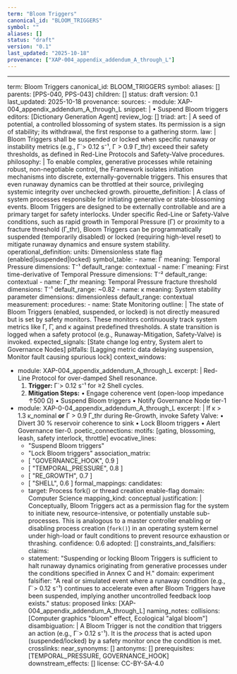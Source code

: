 ```yaml
---
term: "Bloom Triggers"
canonical_id: "BLOOM_TRIGGERS"
symbol: ""
aliases: []
status: "draft"
version: "0.1"
last_updated: "2025-10-18"
provenance: ["XAP-004_appendix_addendum_A_through_L"]
---
```


---
term: Bloom Triggers
canonical_id: BLOOM_TRIGGERS
symbol: 
aliases: []
parents: [PPS-040, PPS-043]
children: []
status: draft
version: 0.1
last_updated: 2025-10-18
provenance:
  sources:
    - module: XAP-004_appendix_addendum_A_through_L
      snippet: |
        • Suspend Bloom triggers
  editors: [Dictionary Generation Agent]
  review_log: []
triad:
  art: |
    A seed of potential, a controlled blossoming of system states. Its permission is a sign of stability; its withdrawal, the first response to a gathering storm.
  law: |
    Bloom Triggers shall be suspended or locked when specific runaway or instability metrics (e.g., Γ̇ > 0.12 s⁻¹, Γ > 0.9 Γ_thr) exceed their safety thresholds, as defined in Red-Line Protocols and Safety-Valve procedures.
  philosophy: |
    To enable complex, generative processes while retaining robust, non-negotiable control, the Framework isolates initiation mechanisms into discrete, externally-governable triggers. This ensures that even runaway dynamics can be throttled at their source, privileging systemic integrity over unchecked growth.
pirouette_definition: |
  A class of system processes responsible for initiating generative or state-blossoming events. Bloom Triggers are designed to be externally controllable and are a primary target for safety interlocks. Under specific Red-Line or Safety-Valve conditions, such as rapid growth in Temporal Pressure (Γ̇) or proximity to a fracture threshold (Γ_thr), Bloom Triggers can be programmatically suspended (temporarily disabled) or locked (requiring high-level reset) to mitigate runaway dynamics and ensure system stability.
operational_definition:
  units: Dimensionless state flag (enabled|suspended|locked)
  symbol_table:
    - name: Γ
      meaning: Temporal Pressure
      dimensions: T⁻¹
      default_range: contextual
    - name: Γ̇
      meaning: First time-derivative of Temporal Pressure
      dimensions: T⁻²
      default_range: contextual
    - name: Γ_thr
      meaning: Temporal Pressure fracture threshold
      dimensions: T⁻¹
      default_range: ~0.82
    - name: κ
      meaning: System stability parameter
      dimensions: dimensionless
      default_range: contextual
  measurement:
    procedures:
      - name: State Monitoring
        outline: |
          The state of Bloom Triggers (enabled, suspended, or locked) is not directly measured but is set by safety monitors. These monitors continuously track system metrics like Γ, Γ̇, and κ against predefined thresholds. A state transition is logged when a safety protocol (e.g., Runaway-Mitigation, Safety-Valve) is invoked.
        expected_signals: [State change log entry, System alert to Governance Nodes]
        pitfalls: [Lagging metric data delaying suspension, Monitor fault causing spurious lock]
context_windows:
  - module: XAP-004_appendix_addendum_A_through_L
    excerpt: |
      Red-Line Protocol for over-damped Shell resonance.
      1. **Trigger:** Γ̇ > 0.12 s⁻¹ for ≥2 Shell cycles.
      2. **Mitigation Steps:**
         • Engage coherence vent (open-loop impedance ↑500 Ω)
         • Suspend Bloom triggers
         • Notify Governance Node tier-1
  - module: XAP-0-04_appendix_addendum_A_through_L
    excerpt: |
      If κ > 1.3 κ_nominal **or** Γ > 0.9 Γ_thr during Re-Growth, invoke Safety Valve:
      • Divert 30 % reservoir coherence to sink
      • Lock Bloom triggers
      • Alert Governance tier-0.
poetic_connections:
  motifs: [gating, blossoming, leash, safety interlock, throttle]
  evocative_lines:
    - "Suspend Bloom triggers"
    - "Lock Bloom triggers"
  association_matrix:
    - [ "GOVERNANCE_HOOK", 0.9 ]
    - [ "TEMPORAL_PRESSURE", 0.8 ]
    - [ "RE_GROWTH", 0.7 ]
    - [ "SHELL", 0.6 ]
formal_mappings:
  candidates:
    - target: Process fork() or thread creation enable-flag
      domain: Computer Science
      mapping_kind: conceptual
      justification: |
        Conceptually, Bloom Triggers act as a permission flag for the system to initiate new, resource-intensive, or potentially unstable sub-processes. This is analogous to a master controller enabling or disabling process creation (`fork()`) in an operating system kernel under high-load or fault conditions to prevent resource exhaustion or thrashing.
      confidence: 0.6
  adopted: []
constraints_and_falsifiers:
  claims:
    - statement: "Suspending or locking Bloom Triggers is sufficient to halt runaway dynamics originating from generative processes under the conditions specified in Annex C and H."
      domain: experiment
      falsifier: "A real or simulated event where a runaway condition (e.g., Γ̇ > 0.12 s⁻¹) continues to accelerate even after Bloom Triggers have been suspended, implying another uncontrolled feedback loop exists."
      status: proposed
      links: [XAP-004_appendix_addendum_A_through_L]
naming_notes:
  collisions: [Computer graphics "bloom" effect, Ecological "algal bloom"]
  disambiguation: |
    A Bloom Trigger is not the *condition* that triggers an action (e.g., Γ̇ > 0.12 s⁻¹). It is the *process* that is acted upon (suspended/locked) by a safety monitor once the condition is met.
crosslinks:
  near_synonyms: []
  antonyms: []
  prerequisites: [TEMPORAL_PRESSURE, GOVERNANCE_HOOK]
  downstream_effects: []
license: CC-BY-SA-4.0